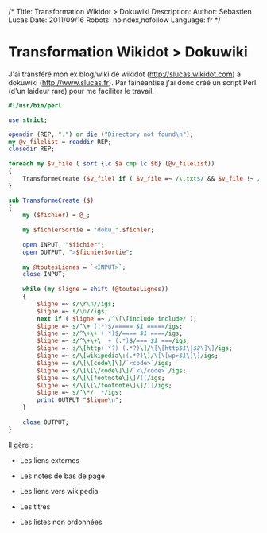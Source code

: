 /*
Title: Transformation Wikidot > Dokuwiki
Description: 
Author: Sébastien Lucas
Date: 2011/09/16
Robots: noindex,nofollow
Language: fr
*/
# Transformation Wikidot > Dokuwiki

J'ai transféré mon ex blog/wiki de wikidot (http://slucas.wikidot.com) à dokuwiki (http://www.slucas.fr). Par fainéantise j'ai donc créé un script Perl (d'un laideur rare) pour me faciliter le travail.
```perl
#!/usr/bin/perl

use strict;

opendir (REP, ".") or die ("Directory not found\n");
my @v_filelist = readdir REP;
closedir REP;
    
foreach my $v_file ( sort {lc $a cmp lc $b} (@v_filelist))
{
    TransformeCreate ($v_file) if ( $v_file =~ /\.txt$/ && $v_file !~ /^doku/ );
}

sub TransformeCreate ($)
{
    my ($fichier) = @_;
    
    my $fichierSortie = "doku_".$fichier;
       
    open INPUT, "$fichier";
    open OUTPUT, ">$fichierSortie";
    
    my @toutesLignes = `<INPUT>`;
    close INPUT;
    
    while (my $ligne = shift (@toutesLignes))
    {
        $ligne =~ s/\r\n//igs;
        $ligne =~ s/\n//igs;
        next if ( $ligne =~ /^\[\[include include/ );
        $ligne =~ s/^\+ (.*)$/===== $1 =====/igs;
        $ligne =~ s/^\+\+ (.*)$/==== $1 ====/igs;
        $ligne =~ s/^\+\+\  + (.*)$/=== $1 ===/igs;
        $ligne =~ s/\[http(.*?) (.*?)\]/\[\[http$1\|$2\]\]/igs;
        $ligne =~ s/\[wikipedia\:(.*?)\]/\[\[wp>$1\]\]/igs;
        $ligne =~ s/\[\[code\]\]/`<code>`/igs;
        $ligne =~ s/\[\[\/code\]\]/`<\/code>`/igs;
        $ligne =~ s/\[\[footnote\]\]/((/igs;
        $ligne =~ s/\[\[\/footnote\]\]/))/igs;
        $ligne =~ s/^\*/  */igs;
        print OUTPUT "$ligne\n"; 
    }
    
    close OUTPUT;
}
```
Il gère :

*	Les liens externes

*	Les notes de bas de page

*	Les liens vers wikipedia

*	Les titres

*	Les listes non ordonnées

